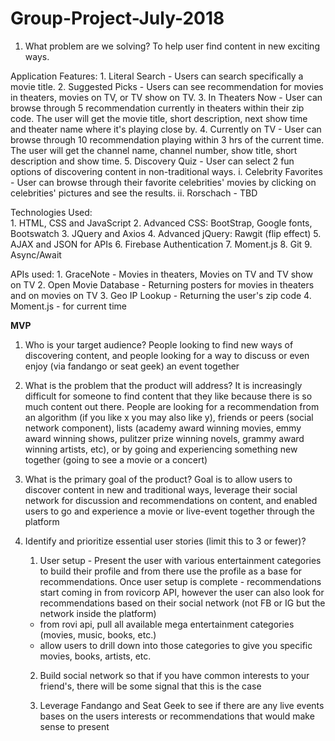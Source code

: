 # Group-Project-July-2018

1. What problem are we solving?
To help user find content in new exciting ways.

Application Features: 
    1. Literal Search - Users can search specifically a movie title.
    2. Suggested Picks - Users can see recommendation for movies in theaters, movies on TV, or TV show on TV.
    3. In Theaters Now - User can browse through 5 recommendation currently in theaters within their zip code. The user will get the movie title, short description, next show time and theater name where it's playing close by.
    4. Currently on TV - User can browse through 10 recommendation playing within 3 hrs of the current time. The user will get the channel name, channel number, show title, short description and show time.
    5. Discovery Quiz - User can select 2 fun options of discovering content in non-traditional ways.
        i. Celebrity Favorites - User can browse through their favorite celebrities' movies by clicking on celebrities' pictures and see the results.
        ii. Rorschach - TBD
        

Technologies Used:  
    1. HTML, CSS and JavaScript
    2. Advanced CSS: BootStrap, Google fonts, Bootswatch
    3. JQuery and Axios 
    4. Advanced jQuery: Rawgit (flip effect)
    5. AJAX and JSON for APIs
    6. Firebase Authentication 
    7. Moment.js
    8. Git
    9. Async/Await
    
APIs used: 
    1. GraceNote - Movies in theaters, Movies on TV and TV show on TV
    2. Open Movie Database - Returning posters for movies in theaters and on movies on TV
    3. Geo IP Lookup - Returning the user's zip code
    4. Moment.js - for current time
    

**MVP**

1. Who is your target audience?  People looking to find new ways of discovering content, and people looking for a way to discuss or even enjoy (via fandango or seat geek) an event together

2. What is the problem that the product will address? It is increasingly difficult for someone to find content that they like because there is so much content out there. People are looking for a recommendation from an algorithm (if you like x you may also like y), friends or peers (social network component), lists (academy award winning movies, emmy award winning shows, pulitzer prize winning novels, grammy award winning artists, etc), or by going and experiencing something new together (going to see a movie or a concert)

3. What is the primary goal of the product? Goal is to allow users to discover content in new and traditional ways, leverage their social network for discussion and recommendations on content, and enabled users to go and experience a movie or live-event together through the platform

4. Identify and prioritize essential user stories (limit this to 3 or fewer)?

    1. User setup - Present the user with various entertainment categories to build their profile and from there use the profile as a base for recommendations. Once user setup is complete - recommendations start coming in from rovicorp API, however the user can also look for recommendations based on their social network (not FB or IG but the network inside the platform)
     - from rovi api, pull all available mega entertainment categories (movies, music, books, etc.)
     - allow users to drill down into those categories to give you specific movies, books, artists, etc.

    2.  Build social network so that if you have common interests to your friend's, there will be some signal that this is the case

    3.  Leverage Fandango and Seat Geek to see if there are any live events bases on the users interests or recommendations that would make sense to present
